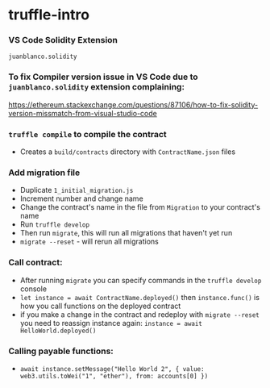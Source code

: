 # truffle-intro


### VS Code Solidity Extension
`juanblanco.solidity`
### To fix Compiler version issue in VS Code due to `juanblanco.solidity` extension complaining:
https://ethereum.stackexchange.com/questions/87106/how-to-fix-solidity-version-missmatch-from-visual-studio-code

### `truffle compile` to compile the contract
- Creates a `build/contracts` directory with `ContractName.json` files

### Add migration file
- Duplicate `1_initial_migration.js`
- Increment number and change name
- Change the contract's name in the file from `Migration` to your contract's name
- Run `truffle develop`
- Then run `migrate`, this will run all migrations that haven't yet run
- `migrate --reset` - will rerun all migrations

### Call contract:
- After running `migrate` you can specify commands in the `truffle develop` console
- `let instance = await ContractName.deployed()` then `instance.func()` is how you call functions on the deployed contract
- if you make a change in the contract and redeploy with `migrate --reset` you need to reassign instance again:
`instance = await HelloWorld.deployed()`

### Calling payable functions:
- `await instance.setMessage("Hello World 2", { value: web3.utils.toWei("1", "ether"), from: accounts[0] })`